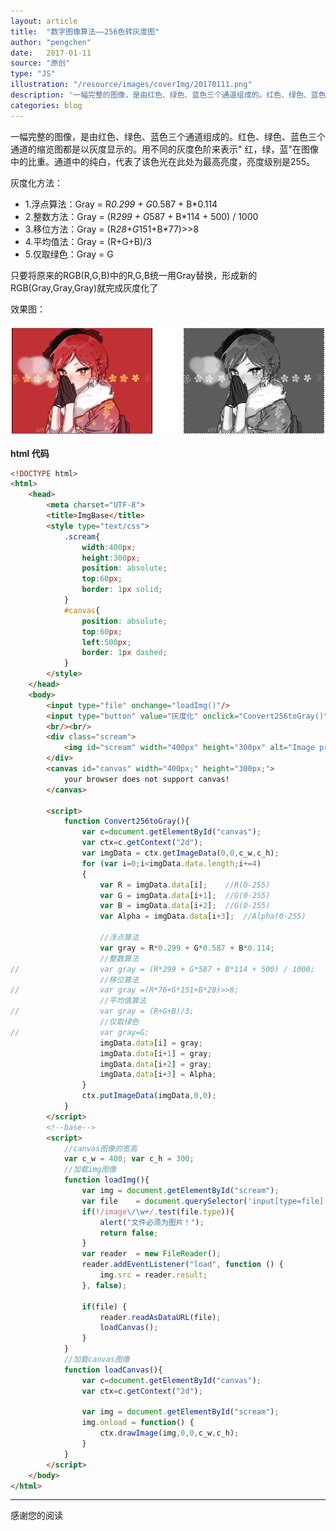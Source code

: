 ```yaml
---
layout: article
title:  "数字图像算法——256色转灰度图"
author: "pengchen"
date:   2017-01-11
source: "原创"
type: "JS"
illustration: "/resource/images/coverImg/20170111.png"
description: '一幅完整的图像，是由红色、绿色、蓝色三个通道组成的。红色、绿色、蓝色三个通道的缩览图都是以灰度显示的。用不同的灰度色阶来表示" 红，绿，蓝"在图像中的比重。通道中的纯白，代表了该色光...'
categories: blog
---
```


一幅完整的图像，是由红色、绿色、蓝色三个通道组成的。红色、绿色、蓝色三个通道的缩览图都是以灰度显示的。用不同的灰度色阶来表示" 红，绿，蓝"在图像中的比重。通道中的纯白，代表了该色光在此处为最高亮度，亮度级别是255。

灰度化方法：
+ 1.浮点算法：Gray = R*0.299 + G*0.587 + B*0.114　　
+ 2.整数方法：Gray = (R*299 + G*587 + B*114 + 500) / 1000　
+ 3.移位方法：Gray = (R*28+G*151+B*77)>>8　　
+ 4.平均值法：Gray = (R+G+B)/3　
+ 5.仅取绿色：Gray = G

只要将原来的RGB(R,G,B)中的R,G,B统一用Gray替换，形成新的RGB(Gray,Gray,Gray)就完成灰度化了

效果图：


![数字图像算法——256色转灰度图 JavaScript实现](/resource/images/coverImg/20170111.png)

**html 代码**

```html
<!DOCTYPE html>
<html>
	<head>
		<meta charset="UTF-8">
		<title>ImgBase</title>
		<style type="text/css">
			.scream{
				width:400px;
				height:300px;
				position: absolute;
				top:60px;
				border: 1px solid;
			}
			#canvas{
				position: absolute;
				top:60px;
				left:500px;
				border: 1px dashed;
			}
		</style>
	</head>
	<body>
		<input type="file" onchange="loadImg()"/>
		<input type="button" value="灰度化" onclick="Convert256toGray()"/>
		<br/><br/>
		<div class="scream">
			<img id="scream" width="400px" height="300px" alt="Image preview...">
		</div>
		<canvas id="canvas" width="400px;" height="300px;">
			your browser does not support canvas!
		</canvas>
		
		<script>
			function Convert256toGray(){
				var c=document.getElementById("canvas");
				var ctx=c.getContext("2d");
				var imgData = ctx.getImageData(0,0,c_w,c_h);
				for (var i=0;i<imgData.data.length;i+=4)
			    {
			    	var R = imgData.data[i];	//R(0-255)
			    	var G = imgData.data[i+1];	//G(0-255)
			    	var B = imgData.data[i+2];	//G(0-255)
			    	var Alpha = imgData.data[i+3];	//Alpha(0-255)
			    	
			    	//浮点算法
			    	var gray = R*0.299 + G*0.587 + B*0.114;
			    	//整数算法
//					var gray = (R*299 + G*587 + B*114 + 500) / 1000;　
					//移位算法
//			    	var gray =(R*76+G*151+B*28)>>8;
					//平均值算法
//			        var gray = (R+G+B)/3;
					//仅取绿色
//					var gray=G;
			        imgData.data[i] = gray;
			        imgData.data[i+1] = gray;	
			        imgData.data[i+2] = gray;	
			        imgData.data[i+3] = Alpha;  
			    }
				ctx.putImageData(imgData,0,0);
			}
		</script>
		<!--base-->
		<script>
			//canvas图像的宽高 
			var c_w = 400; var c_h = 300;
			//加载img图像
			function loadImg(){
				var img = document.getElementById("scream");
				var file    = document.querySelector('input[type=file]').files[0];
				if(!/image\/\w+/.test(file.type)){
			        alert("文件必须为图片！");
			        return false;
			    }
				var reader  = new FileReader();
				reader.addEventListener("load", function () {
				    img.src = reader.result;
				}, false);
				
				if(file) {
					reader.readAsDataURL(file);
					loadCanvas();
				}
			}
			//加载canvas图像
			function loadCanvas(){
				var c=document.getElementById("canvas");
				var ctx=c.getContext("2d");
				
				var img = document.getElementById("scream");
				img.onload = function() {
					ctx.drawImage(img,0,0,c_w,c_h);
				} 
			}
		</script>
	</body>
</html>
```

---
感谢您的阅读
